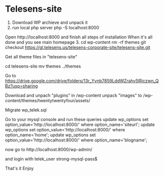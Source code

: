 # Telesens-site

1. Download WP archieve and unpack it
2. run local php server
php -S localhost:8000

Open http://localhost:8000 and finish all steps of installation
When it's all done and you see main homepage
3. cd wp-content
rm -rf themes
git checkout https://gl.telesens.us/telesens-corporate-site/telesens-site.git

Get all theme files in
"telesens-site"

cd telesens-site
mv themes ../themes

Go to 
https://drive.google.com/drive/folders/13r_Yvnb7859LddWZrahv5lRiczwn_QBz?usp=sharing

Download and unpach "plugins" in /wp-content
unpack "images" to  /wp-content/themes/twentytwentyfour/assets/


Migrate wp_telek.sql

Go to your mysql console and run these queries
update wp_options set option_value='http://localhost:8000/' where option_name='siteurl';
update wp_options set option_value='http://localhost:8000/' where option_name='home';
update wp_options set option_value='http://localhost:8000/' where option_name='blogname';

now go to 
http://localhost:8000/wp-admin/

and login with
telek_user
strong-mysql-pass$

That's it
Enjoy